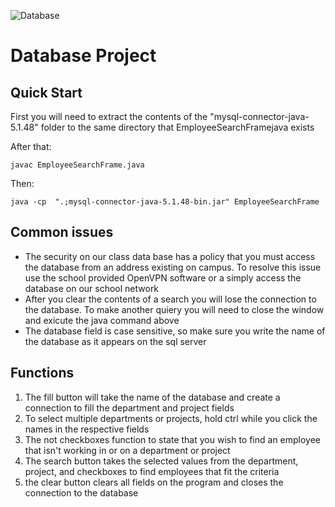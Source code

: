 ![Database](https://github.com/RickyDLong/DBProject2023/assets/33757129/e2d3baa2-783b-4cd7-9901-2d6004af539b)
# Database Project #

## Quick Start ##

First you will need to extract the contents of the "mysql-connector-java-5.1.48" folder to the same directory that EmployeeSearchFramejava exists

After that:
```
javac EmployeeSearchFrame.java
```
Then:
```
java -cp  ".;mysql-connector-java-5.1.48-bin.jar" EmployeeSearchFrame
```

## Common issues ##

* The security on our class data base has a policy that you must access the database from an address existing on campus. To resolve this issue use the school provided OpenVPN software or a simply access the database on our school network
* After you clear the contents of a search you will lose the connection to the database. To make another quiery you will need to close the window and exicute the java command above
* The database field is case sensitive, so make sure you write the name of the database as it appears on the sql server
  
## Functions ##

1. The fill button will take the name of the database and create a connection to fill the department and project fields
2. To select multiple departments or projects, hold ctrl while you click the names in the respective fields
3. The not checkboxes function to state that you wish to find an employee that isn't working in or on a department or project
4. The search button takes the selected values from the department, project, and checkboxes to find employees that fit the criteria
5. the clear button clears all fields on the program and closes the connection to the database



